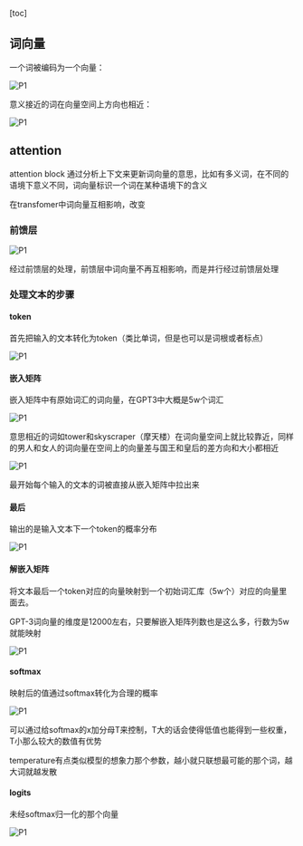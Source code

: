 [toc]

## 词向量

一个词被编码为一个向量：

![P1](pics\P42.png) 

意义接近的词在向量空间上方向也相近：

![P1](pics\P41.png) 

## attention

attention block 通过分析上下文来更新词向量的意思，比如有多义词，在不同的语境下意义不同，词向量标识一个词在某种语境下的含义

在transfomer中词向量互相影响，改变

### 前馈层

![P1](pics\P44.png) 

经过前馈层的处理，前馈层中词向量不再互相影响，而是并行经过前馈层处理

### 处理文本的步骤

#### token

首先把输入的文本转化为token（类比单词，但是也可以是词根或者标点）

![P1](pics\P46.png) 

#### 嵌入矩阵

嵌入矩阵中有原始词汇的词向量，在GPT3中大概是5w个词汇

![P1](pics\P45.png)



意思相近的词如tower和skyscraper（摩天楼）在词向量空间上就比较靠近，同样的男人和女人的词向量在空间上的向量差与国王和皇后的差方向和大小都相近

![P1](pics\P47.png) 

最开始每个输入的文本的词被直接从嵌入矩阵中拉出来

#### 最后

输出的是输入文本下一个token的概率分布

![P1](pics\P48.png) 

#### 解嵌入矩阵

将文本最后一个token对应的向量映射到一个初始词汇库（5w个）对应的向量里面去。

GPT-3词向量的维度是12000左右，只要解嵌入矩阵列数也是这么多，行数为5w就能映射

![P1](pics\P50.png) 

#### softmax

映射后的值通过softmax转化为合理的概率

![P1](pics\P52.png) 

可以通过给softmax的x加分母T来控制，T大的话会使得低值也能得到一些权重，T小那么较大的数值有优势

temperature有点类似模型的想象力那个参数，越小就只联想最可能的那个词，越大词就越发散

#### logits

未经softmax归一化的那个向量

![P1](pics\P53.png)
